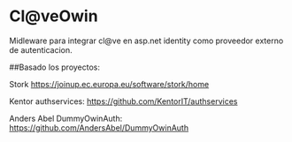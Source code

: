 # Cl@veOwin

Midleware para integrar cl@ve en asp.net identity como proveedor externo de autenticacion.

##Basado los proyectos:  

Stork https://joinup.ec.europa.eu/software/stork/home

Kentor  authservices: https://github.com/KentorIT/authservices

Anders Abel DummyOwinAuth: https://github.com/AndersAbel/DummyOwinAuth
